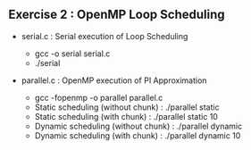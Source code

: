 ## Exercise 2 : OpenMP Loop Scheduling

* serial.c : Serial execution of Loop Scheduling

  * gcc -o serial serial.c
  * ./serial

* parallel.c : OpenMP execution of PI Approximation

  * gcc -fopenmp -o parallel parallel.c
  * Static scheduling (without chunk) : ./parallel static
  * Static scheduling (with chunk) : ./parallel static 10
  * Dynamic scheduling (without chunk) : ./parallel dynamic
  * Dynamic scheduling (with chunk) : ./parallel dynamic 10
